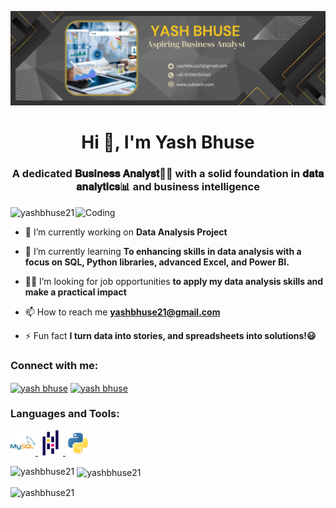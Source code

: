 ![MasterHead](https://github.com/YashBhuse21/YashBhuse21/blob/main/Banner.jpg)
<h1 align="center">Hi 👋, I'm Yash Bhuse</h1>
<h3 align="center">A dedicated 𝐁𝐮𝐬𝐢𝐧𝐞𝐬𝐬 𝐀𝐧𝐚𝐥𝐲𝐬𝐭👨‍💻 with a solid foundation in 𝐝𝐚𝐭𝐚 𝐚𝐧𝐚𝐥𝐲𝐭𝐢𝐜𝐬📊 and business intelligence</h3>
<img align="right" alt="Coding" width="400" src="https://webtool.co/wp-content/uploads/2021/12/87986-data-analysis.gif">

<p align="left"> <img src="https://komarev.com/ghpvc/?username=yashbhuse21&label=Profile%20views&color=0e75b6&style=flat" alt="yashbhuse21" /> </p>

- 🔭 I’m currently working on **Data Analysis Project**

- 🌱 I’m currently learning **To enhancing skills in data analysis with a focus on SQL, Python libraries, advanced Excel, and Power BI.**

- 👨‍💻 I’m looking for job opportunities **to apply my data analysis skills and make a practical impact**

- 📫 How to reach me **yashbhuse21@gmail.com**

- ⚡ Fun fact **I turn data into stories, and spreadsheets into solutions!😃**

<h3 align="left">Connect with me:</h3>
<p align="left">
<a href="https://linkedin.com/in/yash bhuse" target="blank"><img align="center" src="https://raw.githubusercontent.com/rahuldkjain/github-profile-readme-generator/master/src/images/icons/Social/linked-in-alt.svg" alt="yash bhuse" height="30" width="40" /></a>
<a href="https://www.youtube.com/c/yash bhuse" target="blank"><img align="center" src="https://raw.githubusercontent.com/rahuldkjain/github-profile-readme-generator/master/src/images/icons/Social/youtube.svg" alt="yash bhuse" height="30" width="40" /></a>
</p>

<h3 align="left">Languages and Tools:</h3>
<p align="left"> <a href="https://www.mysql.com/" target="_blank" rel="noreferrer"> <img src="https://raw.githubusercontent.com/devicons/devicon/master/icons/mysql/mysql-original-wordmark.svg" alt="mysql" width="40" height="40"/> </a> <a href="https://pandas.pydata.org/" target="_blank" rel="noreferrer"> <img src="https://raw.githubusercontent.com/devicons/devicon/2ae2a900d2f041da66e950e4d48052658d850630/icons/pandas/pandas-original.svg" alt="pandas" width="40" height="40"/> </a> <a href="https://www.python.org" target="_blank" rel="noreferrer"> <img src="https://raw.githubusercontent.com/devicons/devicon/master/icons/python/python-original.svg" alt="python" width="40" height="40"/> </a> </p>

<p><img align="left" src="https://github-readme-stats.vercel.app/api/top-langs?username=yashbhuse21&show_icons=true&locale=en&layout=compact" alt="yashbhuse21" /></p>

<p>&nbsp;<img align="center" src="https://github-readme-stats.vercel.app/api?username=yashbhuse21&show_icons=true&locale=en" alt="yashbhuse21" /></p>

<p><img align="center" src="https://github-readme-streak-stats.herokuapp.com/?user=yashbhuse21&" alt="yashbhuse21" /></p>
